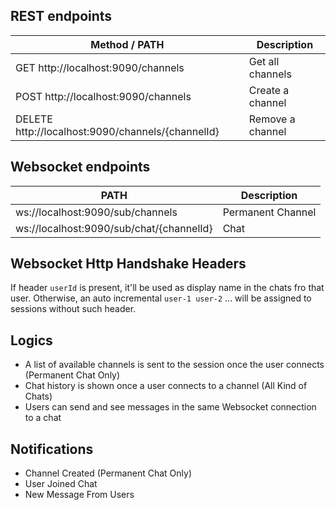 ## REST endpoints

| Method / PATH                                     | Description      |
|---------------------------------------------------|------------------|
| GET http://localhost:9090/channels                | Get all channels |
| POST http://localhost:9090/channels               | Create a channel |
| DELETE http://localhost:9090/channels/{channelId} | Remove a channel |


## Websocket endpoints

| PATH                                     | Description      |
|------------------------------------------|------------------|
| ws://localhost:9090/sub/channels         | Permanent Channel|
| ws://localhost:9090/sub/chat/{channelId} | Chat             |

## Websocket Http Handshake Headers
If header `userId` is present, it'll be used as display name in the chats fro that user. Otherwise, an auto incremental `user-1 user-2` ... will be assigned to sessions without such header.

## Logics
- A list of available channels is sent to the session once the user connects (Permanent Chat Only)
- Chat history is shown once a user connects to a channel (All Kind of Chats)
- Users can send and see messages in the same Websocket connection to a chat

## Notifications
- Channel Created (Permanent Chat Only)
- User Joined Chat
- New Message From Users

